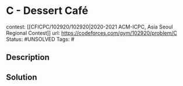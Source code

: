 # C - Dessert Café

contest: [[CFICPC/102920/102920|2020-2021 ACM-ICPC, Asia Seoul Regional Contest]]
url: https://codeforces.com/gym/102920/problem/C
Status: #UNSOLVED
Tags: #

## Description

## Solution

